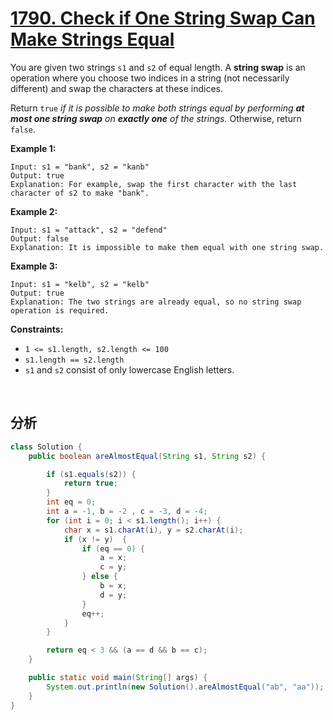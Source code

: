 # [1790. Check if One String Swap Can Make Strings Equal](https://leetcode.cn/problems/check-if-one-string-swap-can-make-strings-equal/)

You are given two strings `s1` and `s2` of equal length. A **string swap** is an operation where you choose two indices in a string (not necessarily different) and swap the characters at these indices.

Return `true` *if it is possible to make both strings equal by performing **at most one string swap** on **exactly one** of the strings.* Otherwise, return `false`.

 

**Example 1:**

```
Input: s1 = "bank", s2 = "kanb"
Output: true
Explanation: For example, swap the first character with the last character of s2 to make "bank".
```

**Example 2:**

```
Input: s1 = "attack", s2 = "defend"
Output: false
Explanation: It is impossible to make them equal with one string swap.
```

**Example 3:**

```
Input: s1 = "kelb", s2 = "kelb"
Output: true
Explanation: The two strings are already equal, so no string swap operation is required.
```

 

**Constraints:**

- `1 <= s1.length, s2.length <= 100`
- `s1.length == s2.length`
- `s1` and `s2` consist of only lowercase English letters.

&nbsp;

## 分析

```java
class Solution {
    public boolean areAlmostEqual(String s1, String s2) {

        if (s1.equals(s2)) {
            return true;
        }
        int eq = 0;
        int a = -1, b = -2 , c = -3, d = -4;
        for (int i = 0; i < s1.length(); i++) {
            char x = s1.charAt(i), y = s2.charAt(i);
            if (x != y)  {
                if (eq == 0) {
                    a = x;
                    c = y;
                } else {
                    b = x;
                    d = y;
                }
                eq++;
            }
        }

        return eq < 3 && (a == d && b == c);
    }

    public static void main(String[] args) {
        System.out.println(new Solution().areAlmostEqual("ab", "aa"));
    }
}
```

